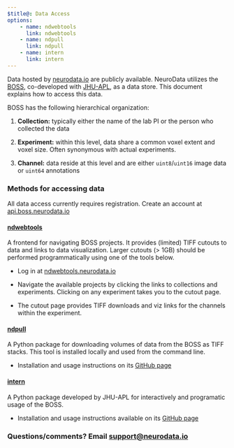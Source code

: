 ```yaml
---
$title@: Data Access
options: 
    - name: ndwebtools
      link: ndwebtools
    - name: ndpull
      link: ndpull
    - name: intern
      link: intern
---
```


Data hosted by [neurodata.io](https://neurodata.io/data) are publicly available. NeuroData utilizes the [BOSS](https://api.boss.neurodata.io), co-developed with [JHU-APL](https://github.com/jhuapl-boss/), as a data store.  This document explains how to access this data.

BOSS has the following hierarchical organization:

1. **Collection:** typically either the name of the lab PI or the person who collected the data

2. **Experiment:** within this level, data share a common voxel extent and voxel size.  Often synonymous with actual experiments.

3. **Channel:** data reside at this level and are either `uint8`/`uint16` image data or `uint64` annotations

### Methods for accessing data

All data access currently requires registration. Create an account at [api.boss.neurodata.io](https://api.boss.neurodata.io)

#### [ndwebtools](https://ndwebtools.neurodata.io)

A frontend for navigating BOSS projects. It provides (limited) TIFF cutouts to data and links to data visualization.  Larger cutouts (> 1GB) should be performed programmatically using one of the tools below.

- Log in at [ndwebtools.neurodata.io](https://ndwebtools.neurodata.io)

- Navigate the available projects by clicking the links to collections and experiments.  Clicking on any experiment takes you to the cutout page.

- The cutout page provides TIFF downloads and viz links for the channels within the experiment.

#### [ndpull](https://github.com/neurodata/ndpull)

A Python package for downloading volumes of data from the BOSS as TIFF stacks. This tool is installed locally and used from the command line.

- Installation and usage instructions on its [GitHub page](https://github.com/neurodata/ndpull/)

#### [intern](https://github.com/jhuapl-boss/intern)

A Python package developed by JHU-APL for interactively and programatic usage of the BOSS.

- Installation and usage instructions available on its [GitHub page](https://github.com/jhuapl-boss/intern)

### Questions/comments?  Email [support@neurodata.io](mailto:support@neurodata.io)